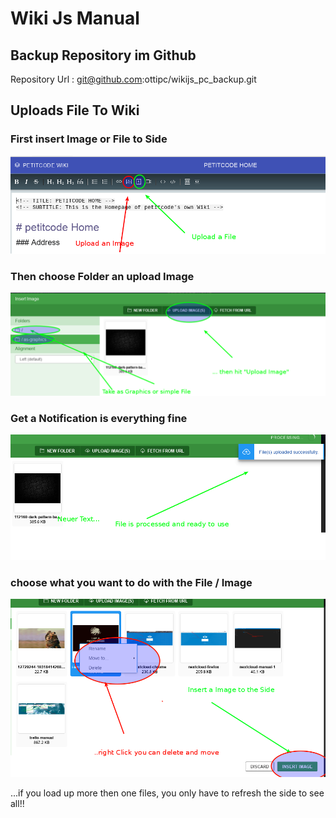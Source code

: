 <!-- TITLE: Wikijs Manual -->
<!-- SUBTITLE: A quick summary of Wikijs Manual -->

# Wiki Js Manual

## Backup Repository im Github

Repository Url : git@github.com:ottipc/wikijs_pc_backup.git


## Uploads File To Wiki

### First insert Image or File to Side

![Upload Wiki 1](/uploads/upload-wiki-1.png "Upload Wiki 1")

### Then choose Folder an upload Image

![Upload Wiki 2](/uploads/upload-wiki-2.png "Upload Wiki 2")

### Get a Notification is everything fine

![Upload Wiki 3](/uploads/upload-wiki-3.png "Upload Wiki 3")


### choose what you want to do with the File / Image

![Upload Wiki 4](/uploads/upload-wiki-4.png "Upload Wiki 4")


...if you load up more then one files, you only have to refresh the side to see all!!
